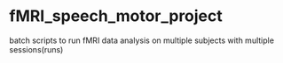 # fMRI_speech_motor_project
batch scripts to run fMRI data analysis on multiple subjects with multiple sessions(runs) 

